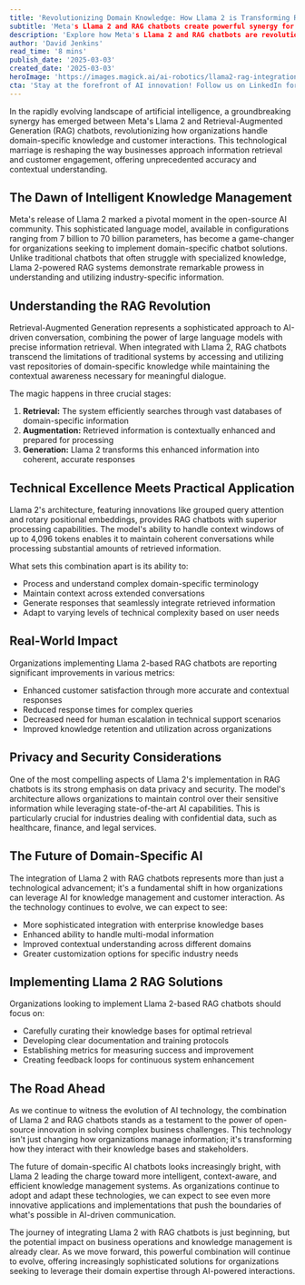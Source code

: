 ```yaml
---
title: 'Revolutionizing Domain Knowledge: How Llama 2 is Transforming RAG Chatbots'
subtitle: 'Meta's Llama 2 and RAG chatbots create powerful synergy for domain-specific AI'
description: 'Explore how Meta's Llama 2 and RAG chatbots are revolutionizing domain-specific knowledge management by offering unprecedented accuracy and contextual understanding for organizations. Discover how this synergy transforms business information retrieval and customer engagement through sophisticated AI-driven conversations.'
author: 'David Jenkins'
read_time: '8 mins'
publish_date: '2025-03-03'
created_date: '2025-03-03'
heroImage: 'https://images.magick.ai/ai-robotics/llama2-rag-integration.jpg'
cta: 'Stay at the forefront of AI innovation! Follow us on LinkedIn for daily updates on groundbreaking developments in AI, machine learning, and enterprise technology solutions.'
---
```


In the rapidly evolving landscape of artificial intelligence, a groundbreaking synergy has emerged between Meta's Llama 2 and Retrieval-Augmented Generation (RAG) chatbots, revolutionizing how organizations handle domain-specific knowledge and customer interactions. This technological marriage is reshaping the way businesses approach information retrieval and customer engagement, offering unprecedented accuracy and contextual understanding.

## The Dawn of Intelligent Knowledge Management

Meta's release of Llama 2 marked a pivotal moment in the open-source AI community. This sophisticated language model, available in configurations ranging from 7 billion to 70 billion parameters, has become a game-changer for organizations seeking to implement domain-specific chatbot solutions. Unlike traditional chatbots that often struggle with specialized knowledge, Llama 2-powered RAG systems demonstrate remarkable prowess in understanding and utilizing industry-specific information.

## Understanding the RAG Revolution

Retrieval-Augmented Generation represents a sophisticated approach to AI-driven conversation, combining the power of large language models with precise information retrieval. When integrated with Llama 2, RAG chatbots transcend the limitations of traditional systems by accessing and utilizing vast repositories of domain-specific knowledge while maintaining the contextual awareness necessary for meaningful dialogue.

The magic happens in three crucial stages:

1. **Retrieval:** The system efficiently searches through vast databases of domain-specific information
2. **Augmentation:** Retrieved information is contextually enhanced and prepared for processing
3. **Generation:** Llama 2 transforms this enhanced information into coherent, accurate responses

## Technical Excellence Meets Practical Application

Llama 2's architecture, featuring innovations like grouped query attention and rotary positional embeddings, provides RAG chatbots with superior processing capabilities. The model's ability to handle context windows of up to 4,096 tokens enables it to maintain coherent conversations while processing substantial amounts of retrieved information.

What sets this combination apart is its ability to:

- Process and understand complex domain-specific terminology
- Maintain context across extended conversations
- Generate responses that seamlessly integrate retrieved information
- Adapt to varying levels of technical complexity based on user needs

## Real-World Impact

Organizations implementing Llama 2-based RAG chatbots are reporting significant improvements in various metrics:

- Enhanced customer satisfaction through more accurate and contextual responses
- Reduced response times for complex queries
- Decreased need for human escalation in technical support scenarios
- Improved knowledge retention and utilization across organizations

## Privacy and Security Considerations

One of the most compelling aspects of Llama 2's implementation in RAG chatbots is its strong emphasis on data privacy and security. The model's architecture allows organizations to maintain control over their sensitive information while leveraging state-of-the-art AI capabilities. This is particularly crucial for industries dealing with confidential data, such as healthcare, finance, and legal services.

## The Future of Domain-Specific AI

The integration of Llama 2 with RAG chatbots represents more than just a technological advancement; it's a fundamental shift in how organizations can leverage AI for knowledge management and customer interaction. As the technology continues to evolve, we can expect to see:

- More sophisticated integration with enterprise knowledge bases
- Enhanced ability to handle multi-modal information
- Improved contextual understanding across different domains
- Greater customization options for specific industry needs

## Implementing Llama 2 RAG Solutions

Organizations looking to implement Llama 2-based RAG chatbots should focus on:

- Carefully curating their knowledge bases for optimal retrieval
- Developing clear documentation and training protocols
- Establishing metrics for measuring success and improvement
- Creating feedback loops for continuous system enhancement

## The Road Ahead

As we continue to witness the evolution of AI technology, the combination of Llama 2 and RAG chatbots stands as a testament to the power of open-source innovation in solving complex business challenges. This technology isn't just changing how organizations manage information; it's transforming how they interact with their knowledge bases and stakeholders.

The future of domain-specific AI chatbots looks increasingly bright, with Llama 2 leading the charge toward more intelligent, context-aware, and efficient knowledge management systems. As organizations continue to adopt and adapt these technologies, we can expect to see even more innovative applications and implementations that push the boundaries of what's possible in AI-driven communication.

The journey of integrating Llama 2 with RAG chatbots is just beginning, but the potential impact on business operations and knowledge management is already clear. As we move forward, this powerful combination will continue to evolve, offering increasingly sophisticated solutions for organizations seeking to leverage their domain expertise through AI-powered interactions.